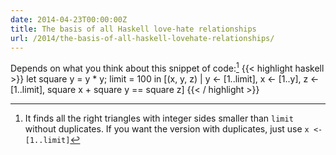 ```yaml
---
date: 2014-04-23T00:00:00Z
title: The basis of all Haskell love-hate relationships
url: /2014/the-basis-of-all-haskell-lovehate-relationships/
---
```


Depends on what you think about this snippet of code:[^1]
{{< highlight haskell >}}
let square y = y * y; limit = 100 in [(x, y, z) | y <- [1..limit], x <- [1..y], z <- [1..limit],  square x + square y == square z]
{{< / highlight >}}

[^1]: It finds all the right triangles with integer sides smaller than `limit` without duplicates. If you want the version with duplicates, just use `x <- [1..limit]`

